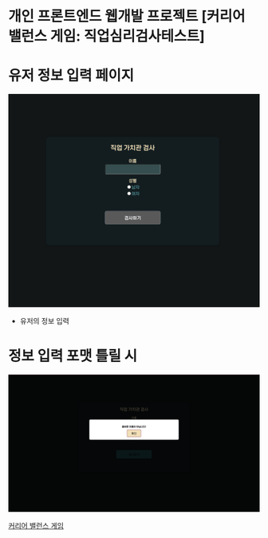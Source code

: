 # 개인 프론트엔드 웹개발 프로젝트 [커리어 밸런스 게임: 직업심리검사테스트]

# 유저 정보 입력 페이지
![유저 정보 입력 페이지](./photo/1.png)
- 유저의 정보 입력
# 정보 입력 포맷 틀릴 시
![유저 정보 입력 실패](./photo/2.png)

[커리어 밸런스 게임](http://elice-kdt-3rd-vm-085.koreacentral.cloudapp.azure.com/)
